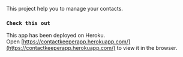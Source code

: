 This project help you to manage your contacts.

### `Check this out`

This app has been deployed on Heroku.<br>
Open [https://contactkeeperapp.herokuapp.com/](https://contactkeeperapp.herokuapp.com/) to view it in the browser.

